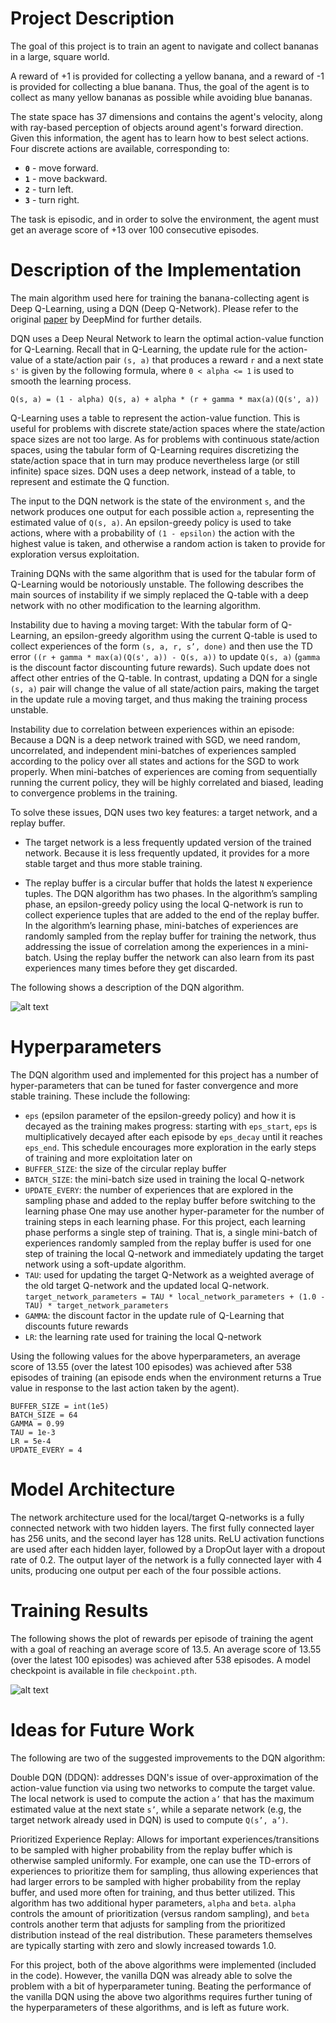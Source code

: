 # Project Description

The goal of this project is to train an agent to navigate and collect bananas in a large, square world. 

A reward of +1 is provided for collecting a yellow banana, and a reward of -1 is provided for collecting a blue banana.  Thus, the goal of the agent is to collect as many yellow bananas as possible while avoiding blue bananas.  

The state space has 37 dimensions and contains the agent's velocity, along with ray-based perception of objects around agent's forward direction. Given this information, the agent has to learn how to best select actions. Four discrete actions are available, corresponding to:
- **`0`** - move forward.
- **`1`** - move backward.
- **`2`** - turn left.
- **`3`** - turn right.

The task is episodic, and in order to solve the environment, the agent must get an average score of +13 over 100 consecutive episodes.

[//]: # (Image References)

[image0]: ./DQN_algorithm.png
[image1]: ./plot_of_rewards.png


# Description of the Implementation

The main algorithm used here for training the banana-collecting agent is Deep Q-Learning, using a DQN (Deep Q-Network). Please refer to the original [paper](htps://storage.googleapis.com/deepmind-media/dqn/DQNNaturePaper.pdf) by DeepMind for further details.

DQN uses a Deep Neural Network to learn the optimal action-value function for Q-Learning. Recall that in Q-Learning, the update rule for the action-value of a state/action pair ```(s, a)``` that produces a reward ```r``` and a next state ```s'``` is given by the following formula, where ```0 < alpha <= 1``` is used to smooth the learning process. 

```Q(s, a) = (1 - alpha) Q(s, a) + alpha * (r + gamma * max(a)(Q(s', a))```

Q-Learning uses a table to represent the action-value function. This is useful for problems with discrete state/action spaces where the state/action space sizes are not too large. As for problems with continuous state/action spaces, using the tabular form of Q-Learning requires discretizing the state/action space that in turn may produce nevertheless large (or still infinite) space sizes. DQN uses a deep network, instead of a table, to represent and estimate the Q function. 

The input to the DQN network is the state of the environment ```s```, and the network produces one output for each possible action ```a```, representing the estimated value of ```Q(s, a)```. An epsilon-greedy policy is used to take actions, where with a probability of ```(1 - epsilon)``` the action with the highest value is taken, and otherwise a random action is taken to provide for exploration versus exploitation. 

Training DQNs with the same algorithm that is used for the tabular form of Q-Learning would be notoriously unstable. The following describes the main sources of instability if we simply replaced the Q-table with a deep network with no other modification to the learning algorithm.

Instability due to having a moving target: With the tabular form of Q-Learning, an epsilon-greedy algorithm using the current Q-table is used to collect experiences of the form ```(s, a, r, s’, done)``` and then use the TD error ```((r + gamma * max(a)(Q(s', a)) - Q(s, a))``` to update ```Q(s, a)``` (```gamma``` is the discount factor discounting future rewards). Such update does not affect other entries of the Q-table. In contrast, updating a DQN for a single ```(s, a)``` pair will change the value of all state/action pairs, making the target in the update rule a moving target, and thus making the training process unstable. 

Instability due to correlation between experiences within an episode: Because a DQN is a deep network trained with SGD, we need random, uncorrelated, and independent mini-batches of experiences sampled according to the policy over all states and actions for the SGD to work properly. When mini-batches of experiences are coming from sequentially running the current policy, they will be highly correlated and biased, leading to convergence problems in the training. 

To solve these issues, DQN uses two key features: a target network, and a replay buffer.

- The target network is a less frequently updated version of the trained network. Because it is less frequently updated, it provides for a more stable target and thus more stable training.

- The replay buffer is a circular buffer that holds the latest ```N``` experience tuples. The DQN algorithm has two phases. In the algorithm’s sampling phase, an epsilon-greedy policy using the local Q-network is run to collect experience tuples that are added to the end of the replay buffer. In the algorithm’s learning phase, mini-batches of experiences are randomly sampled from the replay buffer for training the network, thus addressing the issue of correlation among the experiences in a mini-batch. Using the replay buffer the network can also learn from its past experiences many times before they get discarded.

The following shows a description of the DQN algorithm.

![alt text][image0]

# Hyperparameters

The DQN algorithm used and implemented for this project has a number of hyper-parameters that can be tuned for faster convergence and more stable training. These include the following:

- ```eps``` (epsilon parameter of the epsilon-greedy policy) and how it is decayed as the training makes progress: starting with ```eps_start```, ```eps``` is multiplicatively decayed after each episode by ```eps_decay``` until it reaches ```eps_end```. This schedule encourages more exploration in the early steps of training and more exploitation later on
- ```BUFFER_SIZE```: the size of the circular replay buffer
- ```BATCH_SIZE```: the mini-batch size used in training the local Q-network
- ```UPDATE_EVERY```: the number of experiences that are explored in the sampling phase and added to the replay buffer before switching to the learning phase 
One may use another hyper-parameter for the number of training steps in each learning phase. For this project, each learning phase performs a single step of training. That is, a single mini-batch of experiences randomly sampled from the replay buffer is used for one step of training the local Q-network and immediately updating the target network using a soft-update algorithm.
- ```TAU```: used for updating the target Q-Network as a weighted average of the old target Q-network and the updated local Q-network. 
```target_network_parameters = TAU * local_network_parameters + (1.0 - TAU) * target_network_parameters```
- ```GAMMA```: the discount factor in the update rule of Q-Learning that discounts future rewards
- ```LR```: the learning rate used for training the local Q-network

Using the following values for the above hyperparameters, an average score of 13.55 (over the latest 100 episodes) was achieved after 538 episodes of training (an episode ends when the environment returns a True value in response to the last action taken by the agent).

```
BUFFER_SIZE = int(1e5)
BATCH_SIZE = 64
GAMMA = 0.99
TAU = 1e-3
LR = 5e-4
UPDATE_EVERY = 4
```

# Model Architecture

The network architecture used for the local/target Q-networks is a fully connected network with two hidden layers. The first fully connected layer has 256 units, and the second layer has 128 units. ReLU activation functions are used after each hidden layer, followed by a DropOut layer with a dropout rate of 0.2. The output layer of the network is a fully connected layer with 4 units, producing one output per each of the four possible actions.


# Training Results

The following shows the plot of rewards per episode of training the agent with a goal of reaching an average score of 13.5. 
An average score of 13.55 (over the latest 100 episodes) was achieved after 538 episodes.
A model checkpoint is available in file ```checkpoint.pth```.

![alt text][image1]

# Ideas for Future Work

The following are two of the suggested improvements to the DQN algorithm:

Double DQN (DDQN): addresses DQN's issue of over-approximation of the action-value function via using two networks to compute the target value. The local network is used to compute the action ```a’``` that has the maximum estimated value at the next state ```s’```, while a separate network (e.g, the target network already used in DQN) is used to compute ```Q(s’, a’)```. 

Prioritized Experience Replay: Allows for important experiences/transitions to be sampled with higher probability from the replay buffer which is otherwise sampled uniformly. For example, one can use the TD-errors of experiences to prioritize them for sampling, thus allowing experiences that had larger errors to be sampled with higher probability from the replay buffer, and used more often for training, and thus better utilized. This algorithm has two additional hyper parameters, ```alpha``` and ```beta```. ```alpha``` controls the amount of prioritization (versus random sampling), and ```beta``` controls another term that adjusts for sampling from the prioritized distribution instead of the real distribution. These parameters themselves are typically starting with zero and slowly increased towards 1.0.

For this project, both of the above algorithms were implemented (included in the code). However, the vanilla DQN was already able to solve the problem with a bit of hyperparameter tuning. Beating the performance of the vanilla DQN using the above two algorithms requires further tuning of the hyperparameters of these algorithms, and is left as future work.
